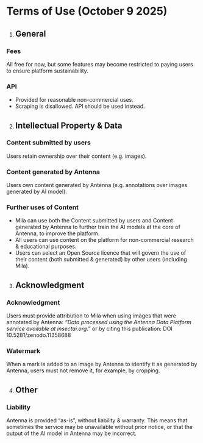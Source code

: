 # Terms of Use (October 9 2025)

1. ## General

### Fees

All free for now, but some features may become restricted to paying users to ensure platform sustainability.

### API

- Provided for reasonable non-commercial uses.
- Scraping is disallowed. API should be used instead.

2. ## Intellectual Property & Data

### Content submitted by users

Users retain ownership over their content (e.g. images).

### Content generated by Antenna

Users own content generated by Antenna (e.g. annotations over images generated by AI model).

### Further uses of Content

- Mila can use both the Content submitted by users and Content generated by Antenna to further train the AI models at the core of Antenna, to improve the platform.
- All users can use content on the platform for non-commercial research & educational purposes.
- Users can select an Open Source licence that will govern the use of their content (both submitted & generated) by other users (including Mila).

3. ## Acknowledgment

### Acknowledgment

Users must provide attribution to Mila when using images that were annotated by Antenna: _“Data processed using the Antenna Data Platform service available at insectai.org.”_ or by citing this publication: DOI 10.5281/zenodo.11358688

### Watermark

When a mark is added to an image by Antenna to identify it as generated by Antenna, users must not remove it, for example, by cropping.

4. ## Other

### Liability

Antenna is provided “as-is”, without liability & warranty. This means that sometimes the service may be unavailable without prior notice, or that the output of the AI model in Antenna may be incorrect.

